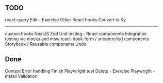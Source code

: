 ## TODO

react-query
Edit - Exercise
Other React hooks
Convert to Ky

---

custom hooks
NextJS
Zod
Unit testing - React components
Integration testing via mocks and msw
react-hook-form / uncontrolled components
Storybook / Reusable components
Undo

## Done

Context
Error handling
Finish Playwright test
Delete - Exercise
Playwright - install
Validation

